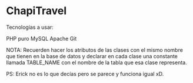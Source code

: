 ChapiTravel
===========

Tecnologías a usar:

PHP puro
MySQL
Apache
Git

NOTA: Recuerden hacer los atributos de las clases con el mismo nombre que tienen en la base de datos y declarar en cada clase una constante llamada TABLE_NAME con el nombre de la tabla que esa clase representa.

PS: Erick no es lo que decías pero se parece y funciona igual xD.
